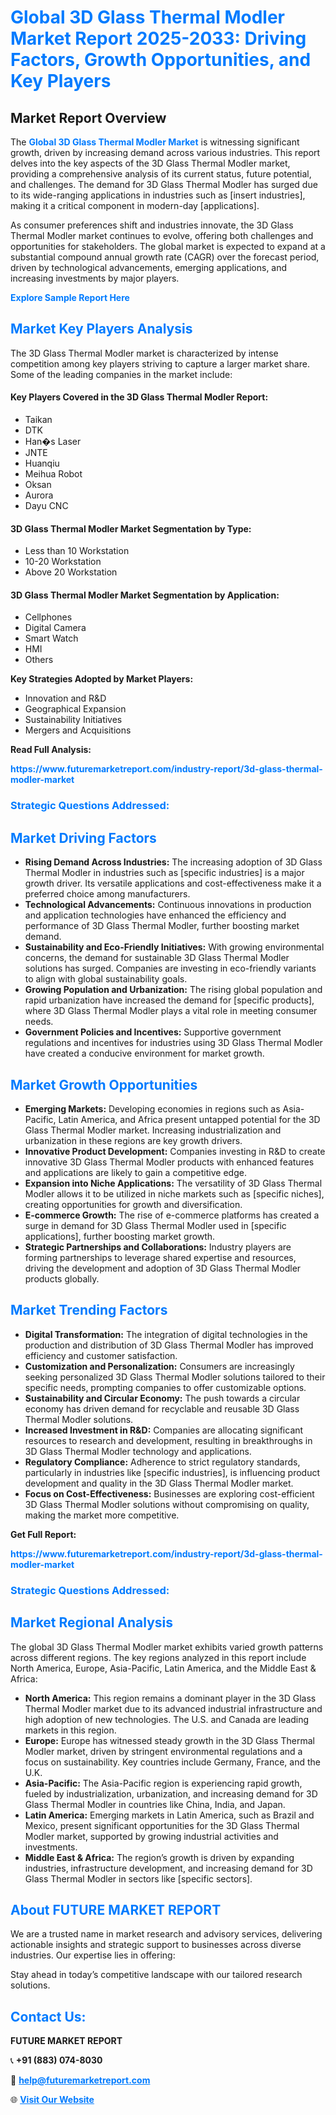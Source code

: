 <h1 style="color: #007BFF;">Global 3D Glass Thermal Modler Market Report 2025-2033: Driving Factors, Growth Opportunities, and Key Players</h1>

<section id="overview">
<h2>Market Report Overview</h2>
<p>The <a href="https://www.futuremarketreport.com/industry-report/3d-glass-thermal-modler-market" style="color: #007BFF; text-decoration: none;"><strong>Global 3D Glass Thermal Modler Market</strong></a> is witnessing significant growth, driven by increasing demand across various industries. This report delves into the key aspects of the 3D Glass Thermal Modler market, providing a comprehensive analysis of its current status, future potential, and challenges. The demand for 3D Glass Thermal Modler has surged due to its wide-ranging applications in industries such as [insert industries], making it a critical component in modern-day [applications].</p>
<p>As consumer preferences shift and industries innovate, the 3D Glass Thermal Modler market continues to evolve, offering both challenges and opportunities for stakeholders. The global market is expected to expand at a substantial compound annual growth rate (CAGR) over the forecast period, driven by technological advancements, emerging applications, and increasing investments by major players.</p>
</section>

<section id="overview">
<p><a href="https://www.futuremarketreport.com/request-sample/reportId=43645" style="color: #007BFF; text-decoration: none;"><strong>Explore Sample Report Here</strong></a></p>
</section>

<section id="key-players">
<h2 style="color: #007BFF;">Market Key Players Analysis</h2>
<p>The 3D Glass Thermal Modler market is characterized by intense competition among key players striving to capture a larger market share. Some of the leading companies in the market include:</p>
<h4>Key Players Covered in the 3D Glass Thermal Modler Report:</h4>
<ul><li>Taikan</li><li>DTK</li><li>Han�s Laser</li><li>JNTE</li><li>Huanqiu</li><li>Meihua Robot</li><li>Oksan</li><li>Aurora</li><li>Dayu CNC</li></ul>
<h4>3D Glass Thermal Modler Market Segmentation by Type:</h4>
<ul><li>Less than 10 Workstation</li><li>10-20 Workstation</li><li>Above 20 Workstation</li></ul>

<h4>3D Glass Thermal Modler Market Segmentation by Application:</h4>
<ul><li>Cellphones</li><li>Digital Camera</li><li>Smart Watch</li><li>HMI</li><li>Others</li></ul>
<p><strong>Key Strategies Adopted by Market Players:</strong></p>
<ul>
<li>Innovation and R&D</li>
<li>Geographical Expansion</li>
<li>Sustainability Initiatives</li>
<li>Mergers and Acquisitions</li>
</ul>
</section>

<section>
<p><strong>Read Full Analysis: </strong></p><a href="https://www.futuremarketreport.com/industry-report/3d-glass-thermal-modler-market" style="color: #007BFF; text-decoration: none;"><strong>https://www.futuremarketreport.com/industry-report/3d-glass-thermal-modler-market</strong></a>
<h3 style="color: #007BFF;">Strategic Questions Addressed:</h3>
</section>

<section id="driving-factors">
<h2 style="color: #007BFF;">Market Driving Factors</h2>
<ul>
<li><strong>Rising Demand Across Industries:</strong> The increasing adoption of 3D Glass Thermal Modler in industries such as [specific industries] is a major growth driver. Its versatile applications and cost-effectiveness make it a preferred choice among manufacturers.</li>
<li><strong>Technological Advancements:</strong> Continuous innovations in production and application technologies have enhanced the efficiency and performance of 3D Glass Thermal Modler, further boosting market demand.</li>
<li><strong>Sustainability and Eco-Friendly Initiatives:</strong> With growing environmental concerns, the demand for sustainable 3D Glass Thermal Modler solutions has surged. Companies are investing in eco-friendly variants to align with global sustainability goals.</li>
<li><strong>Growing Population and Urbanization:</strong> The rising global population and rapid urbanization have increased the demand for [specific products], where 3D Glass Thermal Modler plays a vital role in meeting consumer needs.</li>
<li><strong>Government Policies and Incentives:</strong> Supportive government regulations and incentives for industries using 3D Glass Thermal Modler have created a conducive environment for market growth.</li>
</ul>
</section>

<section id="growth-opportunities">
<h2 style="color: #007BFF;">Market Growth Opportunities</h2>
<ul>
<li><strong>Emerging Markets:</strong> Developing economies in regions such as Asia-Pacific, Latin America, and Africa present untapped potential for the 3D Glass Thermal Modler market. Increasing industrialization and urbanization in these regions are key growth drivers.</li>
<li><strong>Innovative Product Development:</strong> Companies investing in R&D to create innovative 3D Glass Thermal Modler products with enhanced features and applications are likely to gain a competitive edge.</li>
<li><strong>Expansion into Niche Applications:</strong> The versatility of 3D Glass Thermal Modler allows it to be utilized in niche markets such as [specific niches], creating opportunities for growth and diversification.</li>
<li><strong>E-commerce Growth:</strong> The rise of e-commerce platforms has created a surge in demand for 3D Glass Thermal Modler used in [specific applications], further boosting market growth.</li>
<li><strong>Strategic Partnerships and Collaborations:</strong> Industry players are forming partnerships to leverage shared expertise and resources, driving the development and adoption of 3D Glass Thermal Modler products globally.</li>
</ul>
</section>

<section id="trending-factors">
<h2 style="color: #007BFF;">Market Trending Factors</h2>
<ul>
<li><strong>Digital Transformation:</strong> The integration of digital technologies in the production and distribution of 3D Glass Thermal Modler has improved efficiency and customer satisfaction.</li>
<li><strong>Customization and Personalization:</strong> Consumers are increasingly seeking personalized 3D Glass Thermal Modler solutions tailored to their specific needs, prompting companies to offer customizable options.</li>
<li><strong>Sustainability and Circular Economy:</strong> The push towards a circular economy has driven demand for recyclable and reusable 3D Glass Thermal Modler solutions.</li>
<li><strong>Increased Investment in R&D:</strong> Companies are allocating significant resources to research and development, resulting in breakthroughs in 3D Glass Thermal Modler technology and applications.</li>
<li><strong>Regulatory Compliance:</strong> Adherence to strict regulatory standards, particularly in industries like [specific industries], is influencing product development and quality in the 3D Glass Thermal Modler market.</li>
<li><strong>Focus on Cost-Effectiveness:</strong> Businesses are exploring cost-efficient 3D Glass Thermal Modler solutions without compromising on quality, making the market more competitive.</li>
</ul>
</section>

<section>
<p><strong>Get Full Report: </strong></p><a href="https://www.futuremarketreport.com/industry-report/3d-glass-thermal-modler-market" style="color: #007BFF; text-decoration: none;"><strong>https://www.futuremarketreport.com/industry-report/3d-glass-thermal-modler-market</strong></a>
<h3 style="color: #007BFF;">Strategic Questions Addressed:</h3>
</section>


<section id="regional-analysis">
<h2 style="color: #007BFF;">Market Regional Analysis</h2>
<p>The global 3D Glass Thermal Modler market exhibits varied growth patterns across different regions. The key regions analyzed in this report include North America, Europe, Asia-Pacific, Latin America, and the Middle East & Africa:</p>
<ul>
<li><strong>North America:</strong> This region remains a dominant player in the 3D Glass Thermal Modler market due to its advanced industrial infrastructure and high adoption of new technologies. The U.S. and Canada are leading markets in this region.</li>
<li><strong>Europe:</strong> Europe has witnessed steady growth in the 3D Glass Thermal Modler market, driven by stringent environmental regulations and a focus on sustainability. Key countries include Germany, France, and the U.K.</li>
<li><strong>Asia-Pacific:</strong> The Asia-Pacific region is experiencing rapid growth, fueled by industrialization, urbanization, and increasing demand for 3D Glass Thermal Modler in countries like China, India, and Japan.</li>
<li><strong>Latin America:</strong> Emerging markets in Latin America, such as Brazil and Mexico, present significant opportunities for the 3D Glass Thermal Modler market, supported by growing industrial activities and investments.</li>
<li><strong>Middle East & Africa:</strong> The region’s growth is driven by expanding industries, infrastructure development, and increasing demand for 3D Glass Thermal Modler in sectors like [specific sectors].</li>
</ul>
</section>

<footer>
<h2 style="color: #007BFF;">About FUTURE MARKET REPORT</h2>
<p>We are a trusted name in market research and advisory services, delivering actionable insights and strategic support to businesses across diverse industries. Our expertise lies in offering:</p>

<p>Stay ahead in today’s competitive landscape with our tailored research solutions.</p>

<h2 style="color: #007BFF;">Contact Us:</h2>
<p><strong>FUTURE MARKET REPORT</strong></p>
<p>📞 <strong>+91 (883) 074-8030</strong></p>
<p>📧 <strong><a href="mailto:help@futuremarketreport.com" style="color: #007BFF;">help@futuremarketreport.com</a></strong></p>
<p>🌐 <strong><a href="https://www.futuremarketreport.com/" style="color: #007BFF;">Visit Our Website</a></strong></p>
</footer>